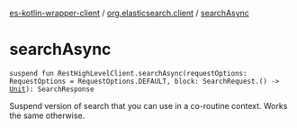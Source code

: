 [es-kotlin-wrapper-client](../index.md) / [org.elasticsearch.client](index.md) / [searchAsync](./search-async.md)

# searchAsync

`suspend fun RestHighLevelClient.searchAsync(requestOptions: RequestOptions = RequestOptions.DEFAULT, block: SearchRequest.() -> `[`Unit`](https://kotlinlang.org/api/latest/jvm/stdlib/kotlin/-unit/index.html)`): SearchResponse`

Suspend version of search that you can use in a co-routine context. Works the same otherwise.

